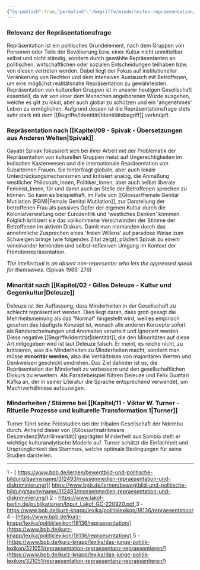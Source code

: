 ```yaml
---
{"dg-publish":true,"permalink":"/begriffe/minderheiten-repraesentation/","noteIcon":"3","created":"2023-04-26T12:33:15.985+02:00","updated":"2023-06-06T14:13:42.006+02:00"}
---
```

 

### Relevanz der Repräsentationsfrage
Repräsentation ist ein politisches Grundelement, nach dem Gruppen von Personen oder Teile der Bevölkerung bzw. einer Kultur nicht unmittelbar selbst und nicht ständig, sondern durch gewählte Repräsentanten an politischen, wirtschaftlichen oder sozialen Entscheidungen teilhaben bzw. von diesen vertreten werden.
Dabei liegt der Fokus auf institutioneller Verankerung von Rechten und dem intensiven Austausch mit Betroffenen, um eine möglichst realitätsnahe Repräsentation zu gewährleisten.
Repräsentation von kulturellen Gruppen ist in unserer heutigen Gesellschaft essentiell, da wir von einer dem Menschen angeborenen Würde ausgehen, welche es gilt zu lokal, aber auch global zu schützen und ein 'angenehmes' Leben zu ermöglichen.
Aufgrund dessen ist die Repräsentationsfrage stets sehr stark mit dem [[Begriffe/Identität\|Identitätsbegriff]] verknüpft.


### Repräsentation nach [[Kapitel/09 - Spivak - Übersetzungen aus Anderen Welten\|Spivak]] 
Gayatri Spivak fokussiert sich bei ihrer Arbeit mit der Problematik der Repräsentation von kulturellen Gruppen meist auf Ungerechtigkeiten im Indischen Kastenwesen und die internationale Repräsentation von Subalternen Frauen.
Sie hinterfragt globale, aber auch lokale Unterdrückungsmechanismen und kritisiert analog, die Anmaßung westlicher Philosoph_Innen, Politiker_Innen, aber auch selbst liberale Feminist_Innen, für und damit auch an Stelle der Betroffenen sprechen zu können. So kann es beispielhaft, im Falle von [[Glossar/Female Genital Mutilation (FGM)\|Female Genital Mutilation]], zur Darstellung der betroffenen Frau als passives Opfer der eigenen Kultur durch die Kolonialverwaltung oder Eurozentrik und 'westliches Denken' kommen. Folglich kritisiert sie das vollkommene Verschwinden der Stimme der Betroffenen im aktiven Diskurs. 
Damit man niemanden durch das annehmliche Zusprechen eines 'freien Willens' auf paradoxe Weise zum Schweigen bringe (wie folgendes Zitat zeigt), plädiert Spivak zu einem voneinander lernenden und selbst-reflexiven Umgang im Kontext der Fremdenrepräsentation.

*The intellectual is an absent non-representer who lets the oppressed speak for themselves.* (Spivak 1988: 276)


### Minorität nach [[Kapitel/02 - Gilles Deleuze - Kultur und Gegenkultur\|Deleuze]] 
Deleuze ist der Auffassung, dass Minderheiten in der Gesellschaft zu schlecht repräsentiert werden. Dies liegt daran, dass grob gesagt die Mehrheitsmeinung als das "Normal" hingestellt wird, weil es empirisch gesehen das häufigste Konzept ist, wonach alle anderen Konzepte sofort als Randerscheinungen und Anomalien verurteilt und ignoriert werden. Diese negative [[Begriffe/Identität\|Identität]], die den Minoritäten auf diese Art mitgegeben wird ist laut Deleuze falsch. Er meint, es reiche nicht, zu kritisieren, was die Minderheiten zu Minderheiten macht, sondern man müsse **minoritär werden**, also die Verhältnisse von majoritären Werten und Denkweisen geschickt umdrehen. Das Ziel dahinter ist es, die Repräsentation der Minderheit zu verbessern und den gesellschaftlichen Diskurs zu erweitern. Als Paradebeispiel führen Deleuze und Felix Guattari Kafka an, der in seiner Literatur die Sprache entsprechend verwendet, um Machtverhältnisse aufzuzeigen.


### Minderheiten / Stämme bei [[Kapitel/11 - Viktor W. Turner - Rituelle Prozesse und kulturelle Transformation 1\|Turner]]
Turner führt seine Feldstudien bei der tribalen Gesellschaft der Ndembu durch. Anhand dieser von [[Glossar/matrilineare Deszendenz\|Matrilinearität]] geprägten Minderheit aus Sambia stellt er wichtige kulturanalytische Modelle auf. Turner schätzt die Einfachheit und Ursprünglichkeit des Stammes, welche optimale Bedingungen für seine Studien darstellen.


----
1 - [ https://www.bpb.de/lernen/bewegtbild-und-politische-bildung/saymyname/312493/massenmedien-repraesentation-und-diskriminierung/]( https://www.bpb.de/lernen/bewegtbild-und-politische-bildung/saymyname/312493/massenmedien-repraesentation-und-diskriminierung/)
2 - [ https://www.lakof-berlin.de/publikationen/Input_Lakof_GC-220920.pdf ]( https://www.lakof-berlin.de/publikationen/Input_Lakof_GC-220920.pdf )
3 - [ https://www.bpb.de/kurz-knapp/lexika/politiklexikon/18136/repraesentation/ ]( https://www.bpb.de/kurz-knapp/lexika/politiklexikon/18136/repraesentation/ )
4 - [https://www.bpb.de/kurz-knapp/lexika/politiklexikon/18136/repraesentation/](https://www.bpb.de/kurz-knapp/lexika/politiklexikon/18136/repraesentation/)
5 - [https://www.bpb.de/kurz-knapp/lexika/das-junge-politik-lexikon/321051/repraesentation-repraesentanz-repraesentieren/](https://www.bpb.de/kurz-knapp/lexika/das-junge-politik-lexikon/321051/repraesentation-repraesentanz-repraesentieren/)
